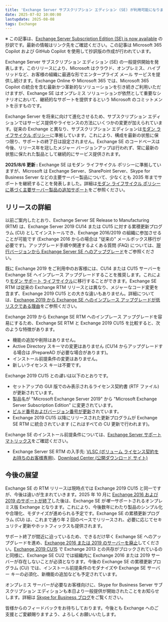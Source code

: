 ```yaml
---
title: 'Exchange Server サブスクリプション エディション (SE) が利用可能になりました'
date: 2025-07-02 10:00:00
lastupdate: 2025-08-08
tags: Exchange
--- 
```


※ この記事は、[Exchange Server Subscription Edition (SE) is now available](https://techcommunity.microsoft.com/blog/exchange/exchange-server-subscription-edition-se-is-now-available/4424924) の抄訳です。最新の情報はリンク先をご確認ください。この記事は Microsoft 365 Copilot および GitHub Copilot を使用して抄訳版の作成が行われています。

Exchange Server サブスクリプション エディション (SE) の一般提供開始を発表します。このリリースにより、Microsoft はクラウド、オンプレミス、ハイブリッドなど、お客様の組織に最適な形でエンタープライズ メール サービスを提供し続けます。Exchange Online や Microsoft 365 では、Microsoft 365 Copilot の統合を含む最新かつ革新的なソリューションを引き続きご利用いただけますが、Exchange SE はオンプレミス ソリューションが依然として重要なシナリオにおいて、継続的なサポートを提供するという Microsoft のコミットメントを示すものです。

Exchange Server を将来に向けて進化させるため、サブスクリプション エディションではサービス提供やライセンスの方法にいくつかの変更が加えられています。従来の Exchange と異なり、サブスクリプション エディションは[モダン ライフサイクル ポリシー](https://learn.microsoft.com/lifecycle/policies/modern)に準拠しています。これにより、構成を最新の状態に保つ限り、サポートの終了日は設定されません。Exchange SE のコードベースは今後、リリース年を冠したメジャー バージョンアップは行われず、常に最新の状態に保たれた製品として継続的にサービス提供されます。

**2025/8/6 更新 :** Exchange SE はモダン ライフサイクル ポリシーに準拠していますが、Microsoft は Exchange Server、SharePoint Server、Skype for Business Server などの主要サーバー製品について、少なくとも 2035 年までサポートを継続することを発表しました。詳細は[モダン ライフサイクル ポリシーに基づく主要サーバー製品の追加サポート](https://learn.microsoft.com/lifecycle/additional-support-server-modern-lifecycle-policy)をご参照ください。

## リリースの詳細

以前ご案内したとおり、Exchange Server SE Release to Manufacturing (RTM) は、Exchange Server 2019 CU14 または CU15 に対する累積更新プログラム (CU) としてインストールでき、Exchange 2016/2019 の組織に参加させることが可能です (Exchange 2016 からの場合は "従来の" メールボックス移行が必要です)。アップグレード手順や関連するよくある質問 (FAQ) については、[現行バージョンから Exchange Server SE へのアップグレード](/blog/Upgrading-your-organization-from-current-versions-to-Exchange-Server-SE/)をご参照ください。

既に Exchange 2019 をご利用中のお客様には、CU14 または CU15 サーバーを Exchange SE へインプレース アップグレードすることを推奨します。これにより[モダン サポート ライフサイクル](https://learn.microsoft.com/lifecycle/policies/modern)に移行することができます。Exchange SE RTM は従来の Exchange RTM リリースとは異なり、メジャーなコード変更を含まず、Exchange 2019 CU15 との大きな違いもありません。詳細については、[Exchange 2019 から Exchange SE へのインプレース アップグレードが低リスクである理由](/blog/why-in-place-upgrade-from-exchange-2019-to-exchange-se-is-low-risk/)をご参照ください。

Exchange 2019 から Exchange SE RTM へのインプレース アップグレードを容易にするため、Exchange SE RTM と Exchange 2019 CU15 を比較すると、次のような特徴があります。

- 機能の追加や削除はありません。
- Active Directory スキーマの変更はありません (CU14 からアップグレードする場合は /PrepareAD が必要な場合があります)。
- インストール前提条件の変更はありません。
- 新しいライセンス キーは不要です。

Exchange 2019 CU15 との*違い*は以下のとおりです。

- セットアップの GUI 版でのみ表示されるライセンス契約書 (RTF ファイル) が更新されています。
- 製品名が "Microsoft Exchange Server 2019" から "Microsoft Exchange Server Subscription Edition" に変更されています。
- [ビルド番号およびバージョン番号が更新](https://learn.microsoft.com/exchange/new-features/build-numbers-and-release-dates)されています。
- Exchange 2019 CU15 以降にリリースされた更新プログラムが Exchange SE RTM に統合されています (これはすべての CU 更新で行われます)。

Exchange SE のインストール前提条件については、[Exchange Server サポート マトリックス](https://learn.microsoft.com/exchange/plan-and-deploy/supportability-matrix)をご確認ください。

- Exchange Server SE RTM の入手先: [VLSC (ボリューム ライセンス契約をお持ちのお客様専用)](https://learn.microsoft.com/microsoft-365/commerce/licenses/vl-sign-in)、[Download Center (公開ダウンロード サイト)](https://www.microsoft.com/download/details.aspx?id=108244)

## 今後の展望

Exchange SE の RTM リリースは現時点では Exchange 2019 CU15 と同一ですが、今後は違いが生まれていきます。2025 年 10 月に [Exchange 2016 および 2019 のサポートが終了](/blog/t-6-months-exchange-server-2016-and-exchange-server-2019-end-of-support/)した後は、Exchange SE が*唯一*サポートされるオンプレミス版 Exchange となります。これにより、今後数年にわたり製品のシンプル化や合理化、モダナイズが進められる予定です。Exchange SE の累積更新プログラム (CU) は、これまで通り年 2 回のペースでリリースされ、必要に応じてセキュリティ更新やホットフィックスも提供されます。

サポート終了が間近に迫っているため、できるだけ早く Exchange SE へのアップグレードを進め、[Exchange 2016 または 2019 のサーバーを廃止](/blog/Decommissioning-Exchange-Server-2016/)してください。[Exchange 2019 CU15](/blog/released-2025-h1-cumulative-update-for-exchange-server/) で Exchange 2013 との共存がブロックされているのと同様に、Exchange SE CU2 では組織内に Exchange 2016 または 2019 サーバーが存在しないことが必須となります。今後の Exchange SE の累積更新プログラム (CU) では、インストール前提条件のモダナイズや Exchange SE サーバー キーの必須化、新機能の追加なども予定されています。

オンプレミス サーバーが必要なお客様向けに、Skype for Business Server サブスクリプション エディションも本日より一般提供が開始されたことをお知らせします。詳細は [Skype for Business ブログ](https://techcommunity.microsoft.com/blog/skype_for_business_blog/skype-for-business-server-subscription-edition-se-is-now-available/4424925)をご覧ください。

皆様からのフィードバックをお待ちしております。今後とも Exchange へのご支援とご愛顧賜りますよう、よろしくお願いいたします。
